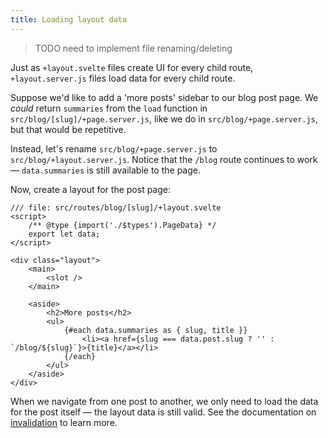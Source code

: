 ```yaml
---
title: Loading layout data
---
```


> TODO need to implement file renaming/deleting

Just as `+layout.svelte` files create UI for every child route, `+layout.server.js` files load data for every child route.

Suppose we'd like to add a 'more posts' sidebar to our blog post page. We _could_ return `summaries` from the `load` function in `src/blog/[slug]/+page.server.js`, like we do in `src/blog/+page.server.js`, but that would be repetitive.

Instead, let's rename `src/blog/+page.server.js` to `src/blog/+layout.server.js`. Notice that the `/blog` route continues to work — `data.summaries` is still available to the page.

Now, create a layout for the post page:

```svelte
/// file: src/routes/blog/[slug]/+layout.svelte
<script>
	/** @type {import('./$types').PageData} */
	export let data;
</script>

<div class="layout">
	<main>
		<slot />
	</main>

	<aside>
		<h2>More posts</h2>
		<ul>
			{#each data.summaries as { slug, title }}
				<li><a href={slug === data.post.slug ? '' : `/blog/${slug}`}>{title}</a></li>
			{/each}
		</ul>
	</aside>
</div>
```

When we navigate from one post to another, we only need to load the data for the post itself — the layout data is still valid. See the documentation on [invalidation](https://kit.svelte.dev/docs/load#invalidation) to learn more.
